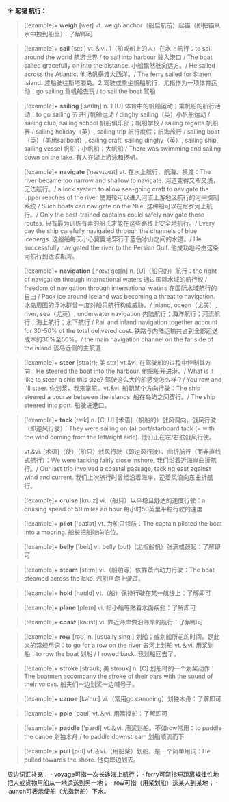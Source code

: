 ☀ <span class="category">**起锚 航行：**</span>
>[!example]+ <span class="vocabulary">**weigh**</span> [weɪ] 
> <span class="definition">vt. weigh anchor（船启航前）起锚（即把锚从水中拽到船里）：</span>了解即可 

>[!example]+ <span class="vocabulary">**sail**</span> [seɪl] 
> <span class="definition">vt.＆vi. 1（船或船上的人）在水上航行：</span>to sail around the world 航游世界 / to sail into harbour 驶入港口 / The boat sailed gracefully on into the distance. 小船飘然驶向远方。/ He sailed across the Atlantic. 他扬帆横渡大西洋。/ The ferry sailed for Staten Island. 渡船驶往斯塔滕岛。<span class="definition">2 驾驶或乘坐帆船航行，尤指作为一项体育运动：</span>go sailing 驾帆船去玩 / to sail the boat 驾船
           
>[!example]+ <span class="vocabulary">**sailing**</span> [ˈseɪlɪŋ]
> <span class="definition">n. 1 [U] 体育中的帆船运动；乘帆船的航行活动：</span>to go sailing 去进行帆船运动 / dinghy sailing（英）小帆船运动 / sailing club, sailing school 帆船俱乐部；帆船学校 / sailing regatta 帆船赛 / sailing holiday（英）, sailing trip 航行度假；航海旅行 / sailing boat（英）（美用sailboat）, sailing craft, sailing dinghy（英）, sailing ship, sailing vessel 帆船；小帆船；大帆船 / There was swimming and sailing down on the lake. 有人在湖上游泳和扬帆。
           
>[!example]+ <span class="vocabulary">**navigate**</span> [ˈnævɪgeɪt]
> <span class="definition">vt. 在水上航行、航海、横渡：</span>The river became too narrow and shallow to navigate. 河道变得又窄又浅，无法航行。/ a lock system to allow sea-going craft to navigate the upper reaches of the river 使海轮可以进入河流上游地区航行的河闸控制系统 / Such boats can navigate on the Nile. 这种船可以在尼罗河上航行。/ Only the best-trained captains could safely navigate these routes. 只有最为训练有素的船长才能在这些路线上安全地航行。/ Every day the ship carefully navigated through the channels of blue icebergs. 这艘船每天小心翼翼地穿行于蓝色冰山之间的水道。/ He successfully navigated the river to the Persian Gulf. 他成功地经由这条河航行到达波斯湾。
           
>[!example]+ <span class="vocabulary">**navigation**</span> [ˌnævɪˈgeɪʃn]
> <span class="definition">n. [U]（船只的）航行：</span>the right of navigation through international waters 通过国际水域的航行权 / freedom of navigation through international waters 在国际水域航行的自由 / Pack ice around Iceland was becoming a threat to navigation. 冰岛周围的浮冰群曾一度对船只航行构成威胁。/ inland, ocean（尤美）, river, sea（尤英）, underwater navigation 内陆航行；海洋航行；河流航行；海上航行；水下航行 / Rail and inland navigation together account for 30-50% of the total delivered cost. 铁路与内陆运输共占到全部运送成本的30%至50%。/ the main navigation channel on the far side of the island 该岛远侧的主航道

>[!example]+ <span class="vocabulary">**steer**</span> [stɪə(r); 美 stɪr]
> <span class="definition">vt.&vi. 在驾驶船的过程中控制其方向：</span>He steered the boat into the harbour. 他把船开进港。/ What is it like to steer a ship this size? 驾驶这么大的船感觉怎么样？/ You row and I'll steer. 你划桨，我来掌舵。<span class="definition">vt.&vi. 船朝某个方向行驶：</span>The ship steered a course between the islands. 船在岛屿之间穿行。/ The ship steered into port. 船驶进港口。
                  
>[!example]+ <span class="vocabulary">**tack**</span> [tæk]
> <span class="definition">n. [C, U] [术语]（帆船的）戗风调向，戗风行驶（即逆风行驶）：</span>They were sailing on (a) port/starboard tack (= with the wind coming from the left/right side). 他们正在左/右舷戗风行使。

> <span class="definition">vt.&vi. [术语]（使）（船只）戗风行驶（即逆风行驶）、曲折航行（而非直线式航行）：</span>We were tacking fairly close inshore. 我们沿着近海岸曲折航行。/ Our last trip involved a coastal passage, tacking east against wind and current. 我们上次旅行时曾经沿着海岸，逆着风浪向东曲折航行。

>[!example]+ <span class="vocabulary">**cruise**</span> [kru:z]
> <span class="definition">vi.（船只）以平稳且舒适的速度行驶：</span>a cruising speed of 50 miles an hour 每小时50英里平稳行驶的速度

>[!example]+ <span class="vocabulary">**pilot**</span> ['paɪlət] 
> <span class="definition">vt. 为船只领航：</span>The captain piloted the boat into a mooring. 船长把船驶向泊位。

>[!example]+ <span class="vocabulary">**belly**</span> ['belɪ] 
> <span class="definition">vi. belly (out)（尤指船帆）张满或鼓起：</span>了解即可

>[!example]+ <span class="vocabulary">**steam**</span> [sti:m] 
> <span class="definition">vi.（船舶等）依靠蒸汽动力行驶：</span>The boat steamed across the lake. 汽船从湖上驶过。

>[!example]+ <span class="vocabulary">**hold**</span> [həʊld] 
> <span class="definition">vt.（船）保持行驶在某一航线上：</span>了解即可

>[!example]+ <span class="vocabulary">**plane**</span> [pleɪn] 
> <span class="definition">vi. 指小船等贴着水面疾驰：</span>了解即可

>[!example]+ <span class="vocabulary">**coast**</span> [kəʊst] 
> <span class="definition">vi. 靠近海岸做沿海岸的航行：</span>了解即可

>[!example]+ <span class="vocabulary">**row**</span> [rəʊ] 
> <span class="definition">n. [usually sing.] 划船；或划船所花的时间。是此义的常规用词：</span>to go for a row on the river 去河上划船 <span class="definition">vt.＆vi. 用桨划船：</span>to row the boat 划船 / I rowed back. 我划船回去了。
            
>[!example]+ <span class="vocabulary">**stroke**</span> [strəʊk; 美 stroʊk]
> <span class="definition">n. [C] 划船时的一个划桨动作：</span>The boatmen accompany the stroke of their oars with the sound of their voices. 船夫们一边划桨一边喊号子。          

>[!example]+ <span class="vocabulary">**canoe**</span> [kəˈnu:]
> <span class="definition">vi.（常用go canoeing）划独木舟：</span>了解即可

>[!example]+ <span class="vocabulary">**pole**</span> [pəʊl] 
> <span class="definition">vt.＆vi. 用篙撑船：</span>了解即可

>[!example]+ <span class="vocabulary">**paddle**</span> ['pædl] 
> <span class="definition">vt.＆vi. 用桨划船。不如row常用：</span>to paddle the canoe 划独木舟 / to paddle downstream 划船顺流而下

>[!example]+ <span class="vocabulary">**pull**</span> [pʊl] 
> <span class="definition">vt.＆vi.（用船桨）划船。是一个简单用词：</span>He pulled towards the shore. 他向岸边划去。

周边词汇补充：
· voyage可指一次长途海上航行；
· ferry可常指短距离规律性地把人或货物用船从一地运送到另一地；
· row可指（用桨划船）送某人到某地；
· launch可表示使船（尤指新船）下水。
